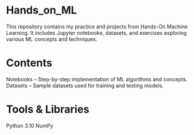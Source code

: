 # Hands_on_ML

This repository contains my practice and projects from Hands-On Machine Learning.
It includes Jupyter notebooks, datasets, and exercises exploring various ML concepts and techniques.

# Contents
Notebooks – Step-by-step implementation of ML algorithms and concepts.
Datasets – Sample datasets used for training and testing models.

# Tools & Libraries
Python 3.10
NumPy

